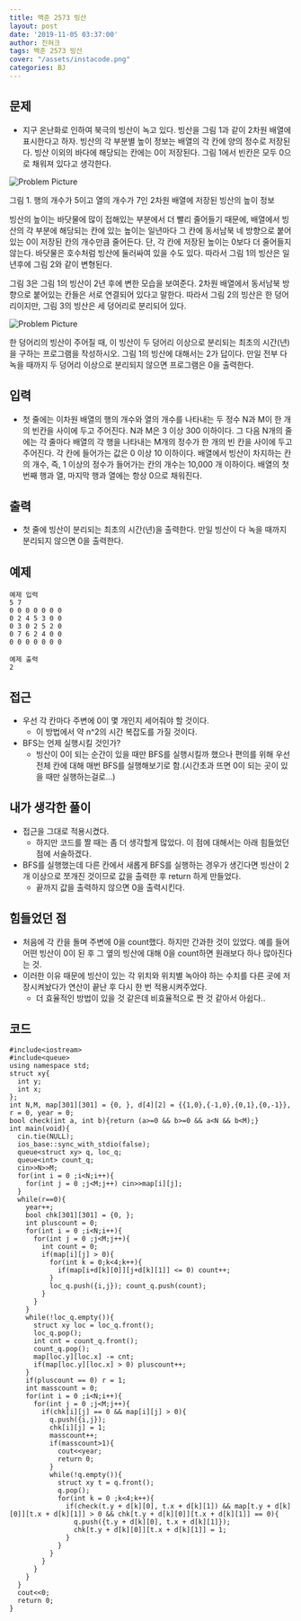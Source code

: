 ```yaml
---
title: 백준 2573 빙산
layout: post
date: '2019-11-05 03:37:00'
author: 진혀크
tags: 백준 2573 빙산
cover: "/assets/instacode.png"
categories: BJ
---
```


## 문제
* 지구 온난화로 인하여 북극의 빙산이 녹고 있다. 빙산을 그림 1과 같이 2차원 배열에 표시한다고 하자. 빙산의 각 부분별 높이 정보는 배열의 각 칸에 양의 정수로 저장된다. 빙산 이외의 바다에 해당되는 칸에는 0이 저장된다. 그림 1에서 빈칸은 모두 0으로 채워져 있다고 생각한다.

<img src="{{ site.baseurl }}/assets/2573_pp1.png" title="Problem Picture" class="picture">

그림 1. 행의 개수가 5이고 열의 개수가 7인 2차원 배열에 저장된 빙산의 높이 정보

빙산의 높이는 바닷물에 많이 접해있는 부분에서 더 빨리 줄어들기 때문에, 배열에서 빙산의 각 부분에 해당되는 칸에 있는 높이는 일년마다 그 칸에 동서남북 네 방향으로 붙어있는 0이 저장된 칸의 개수만큼 줄어든다. 단, 각 칸에 저장된 높이는 0보다 더 줄어들지 않는다. 바닷물은 호수처럼 빙산에 둘러싸여 있을 수도 있다. 따라서 그림 1의 빙산은 일년후에 그림 2와 같이 변형된다.

그림 3은 그림 1의 빙산이 2년 후에 변한 모습을 보여준다. 2차원 배열에서 동서남북 방향으로 붙어있는 칸들은 서로 연결되어 있다고 말한다. 따라서 그림 2의 빙산은 한 덩어리이지만, 그림 3의 빙산은 세 덩어리로 분리되어 있다.

<img src="{{ site.baseurl }}/assets/2573_pp2.png" title="Problem Picture" class="picture">

한 덩어리의 빙산이 주어질 때, 이 빙산이 두 덩어리 이상으로 분리되는 최초의 시간(년)을 구하는 프로그램을 작성하시오. 그림 1의 빙산에 대해서는 2가 답이다. 만일 전부 다 녹을 때까지 두 덩어리 이상으로 분리되지 않으면 프로그램은 0을 출력한다.

## 입력
* 첫 줄에는 이차원 배열의 행의 개수와 열의 개수를 나타내는 두 정수 N과 M이 한 개의 빈칸을 사이에 두고 주어진다. N과 M은 3 이상 300 이하이다. 그 다음 N개의 줄에는 각 줄마다 배열의 각 행을 나타내는 M개의 정수가 한 개의 빈 칸을 사이에 두고 주어진다. 각 칸에 들어가는 값은 0 이상 10 이하이다. 배열에서 빙산이 차지하는 칸의 개수, 즉, 1 이상의 정수가 들어가는 칸의 개수는 10,000 개 이하이다. 배열의 첫 번째 행과 열, 마지막 행과 열에는 항상 0으로 채워진다.

## 출력
* 첫 줄에 빙산이 분리되는 최초의 시간(년)을 출력한다. 만일 빙산이 다 녹을 때까지 분리되지 않으면 0을 출력한다.

## 예제

    예제 입력
    5 7
    0 0 0 0 0 0 0
    0 2 4 5 3 0 0
    0 3 0 2 5 2 0
    0 7 6 2 4 0 0
    0 0 0 0 0 0 0

    예제 출력
    2

## 접근

* 우선 각 칸마다 주변에 0이 몇 개인지 세어줘야 할 것이다.
  - 이 방법에서 약 n^2의 시간 복잡도를 가질 것이다.
* BFS는 언제 실행시킬 것인가?
  - 빙산이 0이 되는 순간이 있을 때만 BFS를 실행시킬까 했으나 편의를 위해 우선 전체 칸에 대해 매번 BFS를 실행해보기로 함.(시간초과 뜨면 0이 되는 곳이 있을 때만 실행하는걸로...)

## 내가 생각한 풀이

* 접근을 그대로 적용시켰다.
  - 하지만 코드를 짤 때는 좀 더 생각할게 많았다. 이 점에 대해서는 아래 힘들었던 점에 서술하겠다.
* BFS를 실행했는데 다른 칸에서 새롭게 BFS를 실행하는 경우가 생긴다면 빙산이 2개 이상으로 쪼개진 것이므로 값을 출력한 후 return 하게 만들었다.
  - 끝까지 값을 출력하지 않으면 0을 출력시킨다.

## 힘들었던 점

* 처음에 각 칸을 돌며 주변에 0을 count했다. 하지만 간과한 것이 있었다. 예를 들어 어떤 빙산이 0이 된 후 그 옆의 빙산에 대해 0을 count하면 원래보다 하나 많아진다는 것.
* 이러한 이유 때문에 빙산이 있는 각 위치와 위치별 녹아야 하는 수치를 다른 곳에 저장시켜놨다가 연산이 끝난 후 다시 한 번 적용시켜주었다.
  - 더 효율적인 방법이 있을 것 같은데 비효율적으로 짠 것 같아서 아쉽다..

## 코드

    #include<iostream>
    #include<queue>
    using namespace std;
    struct xy{
      int y;
      int x;
    };
    int N,M, map[301][301] = {0, }, d[4][2] = {{1,0},{-1,0},{0,1},{0,-1}}, r = 0, year = 0;
    bool check(int a, int b){return (a>=0 && b>=0 && a<N && b<M);}
    int main(void){
      cin.tie(NULL);
      ios_base::sync_with_stdio(false);
      queue<struct xy> q, loc_q;
      queue<int> count_q;
      cin>>N>>M;
      for(int i = 0 ;i<N;i++){
        for(int j = 0 ;j<M;j++) cin>>map[i][j];
      }
      while(r==0){
        year++;
        bool chk[301][301] = {0, };
        int pluscount = 0;
        for(int i = 0 ;i<N;i++){
          for(int j = 0 ;j<M;j++){
            int count = 0;
            if(map[i][j] > 0){
              for(int k = 0;k<4;k++){
                if(map[i+d[k][0]][j+d[k][1]] <= 0) count++;
              }
              loc_q.push({i,j}); count_q.push(count);
            }
          }
        }
        while(!loc_q.empty()){
          struct xy loc = loc_q.front();
          loc_q.pop();
          int cnt = count_q.front();
          count_q.pop();
          map[loc.y][loc.x] -= cnt;
          if(map[loc.y][loc.x] > 0) pluscount++;
        }
        if(pluscount == 0) r = 1;
        int masscount = 0;
        for(int i = 0 ;i<N;i++){
          for(int j = 0 ;j<M;j++){
            if(chk[i][j] == 0 && map[i][j] > 0){
              q.push({i,j});
              chk[i][j] = 1;
              masscount++;
              if(masscount>1){
                cout<<year;
                return 0;
              }
              while(!q.empty()){
                struct xy t = q.front();
                q.pop();
                for(int k = 0 ;k<4;k++){
                  if(check(t.y + d[k][0], t.x + d[k][1]) && map[t.y + d[k][0]][t.x + d[k][1]] > 0 && chk[t.y + d[k][0]][t.x + d[k][1]] == 0){
                    q.push({t.y + d[k][0], t.x + d[k][1]});
                    chk[t.y + d[k][0]][t.x + d[k][1]] = 1;
                  }
                }
              }
            }
          }
        }
      }
      cout<<0;
      return 0;
    }
